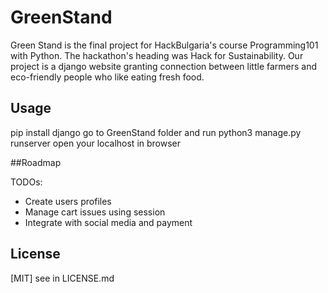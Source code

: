 GreenStand
================================

Green Stand is the final project for HackBulgaria's course Programming101 with Python.
The hackathon's heading was Hack for Sustainability.
Our project is a django website granting connection between little farmers and eco-friendly people who like eating fresh food.

## Usage

pip install django
go to GreenStand folder and run python3 manage.py runserver
open your localhost in browser

##Roadmap

TODOs:
- Create users profiles
- Manage cart issues using session
- Integrate with social media and payment

## License
[MIT] see in LICENSE.md
